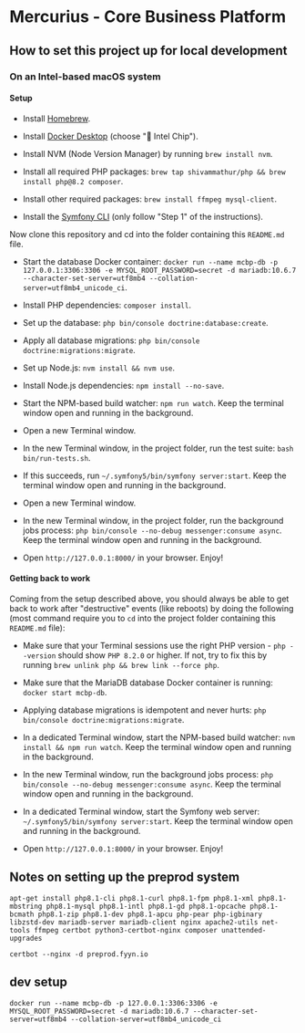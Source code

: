 # Mercurius - Core Business Platform

## How to set this project up for local development

### On an Intel-based macOS system

#### Setup

- Install [Homebrew](https://brew.sh/).

- Install [Docker Desktop](https://www.docker.com/products/docker-desktop) (choose " Intel Chip").

- Install NVM (Node Version Manager) by running `brew install nvm`.

- Install all required PHP packages: `brew tap shivammathur/php && brew install php@8.2 composer`.

- Install other required packages: `brew install ffmpeg mysql-client`.

- Install the [Symfony CLI](https://symfony.com/download#step-1-install-symfony-cli) (only follow "Step 1" of the instructions).

Now clone this repository and cd into the folder containing this `README.md` file.

- Start the database Docker container: `docker run --name mcbp-db -p 127.0.0.1:3306:3306 -e MYSQL_ROOT_PASSWORD=secret -d mariadb:10.6.7 --character-set-server=utf8mb4 --collation-server=utf8mb4_unicode_ci`.

- Install PHP dependencies: `composer install`.

- Set up the database: `php bin/console doctrine:database:create`.

- Apply all database migrations: `php bin/console doctrine:migrations:migrate`.

- Set up Node.js: `nvm install && nvm use`.

- Install Node.js dependencies: `npm install --no-save`.

- Start the NPM-based build watcher: `npm run watch`. Keep the terminal window open and running in the background.

- Open a new Terminal window.

- In the new Terminal window, in the project folder, run the test suite: `bash bin/run-tests.sh`.

- If this succeeds, run `~/.symfony5/bin/symfony server:start`. Keep the terminal window open and running in the background.

- Open a new Terminal window.

- In the new Terminal window, in the project folder, run the background jobs process: `php bin/console --no-debug messenger:consume async`. Keep the terminal window open and running in the background.

- Open `http://127.0.0.1:8000/` in your browser. Enjoy!


#### Getting back to work

Coming from the setup described above, you should always be able to get back to work after "destructive" events (like reboots) by doing the following (most command require you to `cd` into the project folder containing this `README.md` file):

- Make sure that your Terminal sessions use the right PHP version - `php --version` should show `PHP 8.2.0` or higher. If not, try to fix this by running `brew unlink php && brew link --force php`.

- Make sure that the MariaDB database Docker container is running: `docker start mcbp-db`.

- Applying database migrations is idempotent and never hurts: `php bin/console doctrine:migrations:migrate`.

- In a dedicated Terminal window, start the NPM-based build watcher: `nvm install && npm run watch`. Keep the terminal window open and running in the background.

- In the new Terminal window, run the background jobs process: `php bin/console --no-debug messenger:consume async`. Keep the terminal window open and running in the background.

- In a dedicated Terminal window, start the Symfony web server: `~/.symfony5/bin/symfony server:start`. Keep the terminal window open and running in the background.

- Open `http://127.0.0.1:8000/` in your browser. Enjoy!


## Notes on setting up the preprod system

    apt-get install php8.1-cli php8.1-curl php8.1-fpm php8.1-xml php8.1-mbstring php8.1-mysql php8.1-intl php8.1-gd php8.1-opcache php8.1-bcmath php8.1-zip php8.1-dev php8.1-apcu php-pear php-igbinary libzstd-dev mariadb-server mariadb-client nginx apache2-utils net-tools ffmpeg certbot python3-certbot-nginx composer unattended-upgrades

    certbot --nginx -d preprod.fyyn.io


## dev setup

    docker run --name mcbp-db -p 127.0.0.1:3306:3306 -e MYSQL_ROOT_PASSWORD=secret -d mariadb:10.6.7 --character-set-server=utf8mb4 --collation-server=utf8mb4_unicode_ci
